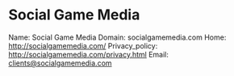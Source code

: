 
# Social Game Media

Name: Social Game Media
Domain: socialgamemedia.com
Home: http://socialgamemedia.com/
Privacy_policy: http://socialgamemedia.com/privacy.html
Email: clients@socialgamemedia.com
